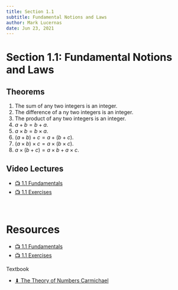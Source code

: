 ```yaml
---
title: Section 1.1
subtitle: Fundamental Notions and Laws
author: Mark Lucernas
date: Jun 23, 2021
---
```



# Section 1.1: Fundamental Notions and Laws

## Theorems

1. The sum of any two integers is an integer.
2. The difference of a ny two integers is an integer.
3. The product of any two integers is an integer.
4. $a + b = b + a$.
5. $a \times b = b \times a$.
6. $(a + b) + c = a + (b + c)$.
7. $(a \times b) \times c = a \times (b \times c)$.
8. $a \times (b + c) = a \times b + a \times c$.

## Video Lectures

- [📺 1.1 Fundamentals](https://www.youtube.com/watch?v=iTCrGhotYOQ&list=PLlAdWXOWvotphezE9T5Njqd3li6MPrS5h&index=1)
- [📺 1.1 Exercises](https://www.youtube.com/watch?v=fbRBqNV-DM0&list=PLlAdWXOWvotphezE9T5Njqd3li6MPrS5h&index=2)

<br>

# Resources

- [📺 1.1 Fundamentals](https://www.youtube.com/watch?v=iTCrGhotYOQ&list=PLlAdWXOWvotphezE9T5Njqd3li6MPrS5h&index=1)
- [📺 1.1 Exercises](https://www.youtube.com/watch?v=fbRBqNV-DM0&list=PLlAdWXOWvotphezE9T5Njqd3li6MPrS5h&index=2)

Textbook

+ [⬇ The Theory of Numbers Carmichael](file:../../../../../files/summer-2021/MATH-245/the_theory_of_numbers_carmichael.pdf)

